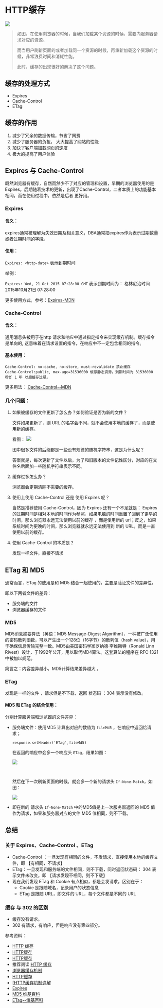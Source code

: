 
# HTTP缓存

![](https://i.loli.net/2018/02/07/5a7aac8d3f4ac.png)



> 如图，在使用浏览器的时候，当我们加载某个资源的时候，需要向服务器请求对应的资源。
>
> 而当用户刷新页面的或者加载同一个资源的时候，再重新加载这个资源的时候，非常浪费时间和消耗性能。
>
> 此时，缓存的出现很好的解决了这个问题。

## 缓存的处理方式

- Expires
- Cache-Control
- ETag

## 缓存的作用

1.  减少了冗余的数据传输，节省了网费
2.  减少了服务器的负担， 大大提高了网站的性能
3.  加快了客户端加载网页的速度
4. 极大的提高了用户体验

##   Expires 与 Cache-Control

既然浏览器有缓存，自然而然少不了对应的管理和设置，早期的浏览器使用的是 Expires，后期随着技术的更新，出现了Cache-Control，二者本质上的功能基本相同，而在使用过程中，依然是后者 更好用。

### Expires

#### 含义： 
expires通常被理解为失效日期及相关意义，DBA通常把expires作为表示过期数量或者过期时间的字段。

#### 使用：

`Expires: <http-date>` 表示到期时间

举例：

`Expires: Wed, 21 Oct 2015 07:28:00 GMT` 表示到期时间为： 格林尼治时间 2015年10月21日 07:28:00

更多使用方式，参考：[Expires-MDN](https://developer.mozilla.org/zh-CN/docs/Web/HTTP/Headers/Expires)

### Cache-Control 

#### 含义：

通用消息头被用于在http 请求和响应中通过指定指令来实现缓存机制。缓存指令是单向的, 这意味着在请求设置的指令，在响应中不一定包含相同的指令。

#### 基本使用：

```
Cache-Control: no-cache, no-store, must-revalidate 禁止缓存
Cache-Control:public, max-age=31536000 缓存静态资源，到期时间为 31536000 秒即 1 年 以后缓存过期。
```

更多用法： [Cache-Control--MDN](https://developer.mozilla.org/zh-CN/docs/Web/HTTP/Headers/Cache-Control)



### 几个问题：

1. 如果被缓存的文件更新了怎么办？如何验证是否为新的文件？

   文件如果更新了，则 URL 的名字会不同，就不会使用本地的缓存了，而是使用新的缓存。

   看图：
   ![](https://i.loli.net/2018/02/07/5a7ae94dcbffc.png)

   图中很多文件的后缀都是一些没有规律的随机字符串，这是为什么呢？

   答案就是，每次更新了文件以后，为了和旧版本的文件记性区分，对应的在文件名后面加一些随机字符串表示不同。

2. 缓存过多怎么办？

   浏览器会定期清除不需要的缓存。

3. 使用上使用 Cache-Control 还是 使用 Expires 呢？

   当然是推荐使用 Cache-Control，因为 Expires 还有一个不足就是：
   Expires 的过期时间是相对本地的时间作为参照，如果电脑的时间重置了回到了更早的时间，那么浏览器永远无法使用以前的缓存 ，而是使用新的 url；反之，如果系统时间为更晚的时间，那么浏览器就永远无法使用到 新的  URL，而是一直使用以前的缓存。

4. 使用 Cache-Control 的本质是？

   发现一样文件，直接不请求




## ETag 和 MD5

通常而言，ETag 的使用是和 MD5 结合一起使用的。主要是验证文件的差异性。

即以下两者文件的差异：

- 服务端的文件
- 浏览器缓存的文件

### MD5

MD5消息摘要算法（英语：MD5 Message-Digest Algorithm），一种被广泛使用的密码散列函数，可以产生出一个128位（16字节）的散列值（hash value），用于确保信息传输完整一致。MD5由美国密码学家罗纳德·李维斯特（Ronald Linn Rivest）设计，于1992年公开，用以取代MD4算法。这套算法的程序在 RFC 1321 中被加以规范。

简言之：内容差异越小，MD5计算结果差异越大 。

### ETag

发现是一样的文件 ，请求但是不下载，返回 状态码 ：304 表示没有修改。

#### MD5 和 ETag 的结合使用：

分别计算服务端和浏览器的文件差异：

- 服务端文件：使用MD5 计算出对应的数值为 `fileMd5` ，在响应中返回给请求；

  `response.setHeader('ETag',fileMd5)` 

  在返回的响应中会多一个响应头  `ETag`，结果如图：

  ![](https://i.loli.net/2018/02/07/5a7afa3a4bb29.png)

  ​

  然后在下一次刷新页面的时候，就会多一个新的请求头  `If-None-Match`，如图：

  ![](https://i.loli.net/2018/02/07/5a7afabf53309.png)

- 即在新的 请求头 `If-None-Match`  中的MD5值是上一次服务器返回的 MD5 值作为请求，如果和服务器对应的文件 MD5 值相同，则不下载。




## 总结

### 关于 Expires、Cache-Control 、ETag 

- Cache-Control ：一旦发现有相同的文件，不发请求，直接使用本地的缓存文件，即 【有相同，不请求】
- ETag：一旦发现和服务端的文件相同，则不下载，同时返回状态码： 304 表示文件未改变。即 【请求发现不相同，则不下载】
- 现在我们发现 ETag 和 Cookie 有点相似，都是会发请求。区别在于：
  - Cookie 是跟随域名，记录用户的状态信息
  - ETag 是跟随 URL，即文件的 URL，每个文件都是不同的 URL
### 缓存 与 302 的区别

- 缓存没有请求。
- 302 有请求，有响应，但是响应没有第四部分。




参考资料：

- [HTTP 缓存](https://developer.mozilla.org/zh-CN/docs/Web/HTTP/Caching_FAQ#%E5%90%84%E7%A7%8D%E7%B1%BB%E5%9E%8B%E7%9A%84%E7%BC%93%E5%AD%98)
- [HTTP缓存](https://kb.cnblogs.com/page/166267/)
- [HTTP缓存](http://caibaojian.com/http-cache.html)
- 推荐阅读 [HTTP 缓存](http://wf.uisdc.com/cn/performance/optimizing-content-efficiency/http-caching.html#etag)
- [浏览器缓存机制](http://www.cnblogs.com/lovesong/p/5352973.html)
- [HTTP缓存](https://segmentfault.com/a/1190000006689795)
- [[HTTP缓存机制详解](https://segmentfault.com/a/1190000010775131)
- [Expires](https://developer.mozilla.org/zh-CN/docs/Web/HTTP/Headers/Expires)
- [MD5 维基百科](https://zh.wikipedia.org/wiki/MD5)
- [ETag--维基百科](https://zh.wikipedia.org/wiki/HTTP_ETag)
